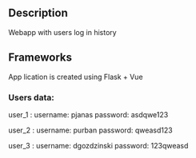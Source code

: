## Description

Webapp with users log in history

## Frameworks

App lication is created using Flask + Vue

### Users data:
user_1 : username: pjanas password: asdqwe123

user_2 : username: purban password: qweasd123

user_3 : username: dgozdzinski password: 123qweasd
